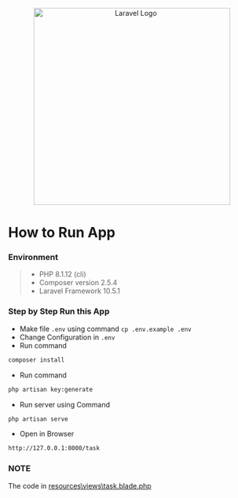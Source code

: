 <p align="center"><a href="https://laravel.com" target="_blank"><img src="https://raw.githubusercontent.com/laravel/art/master/logo-lockup/5%20SVG/2%20CMYK/1%20Full%20Color/laravel-logolockup-cmyk-red.svg" width="400" alt="Laravel Logo"></a></p>

# How to Run App
### Environment
> - PHP 8.1.12 (cli)
> - Composer version 2.5.4
> - Laravel Framework 10.5.1

### Step by Step Run this App
- Make file `.env` using command `cp .env.example .env`
- Change Configuration in `.env`
- Run command 
```sh
composer install
```
- Run command 
```sh 
php artisan key:generate
```
- Run server using Command 
```sh 
php artisan serve
```
- Open in Browser 
```sh 
http://127.0.0.1:8000/task
```

### NOTE
The code in [resources\views\task.blade.php](https://github.com/achmadnurulfauzie/task_php/blob/master/resources/views/task.blade.php)
